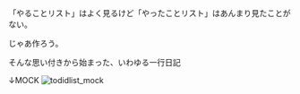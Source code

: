 
「やることリスト」はよく見るけど「やったことリスト」はあんまり見たことがない。

じゃあ作ろう。

そんな思い付きから始まった、いわゆる一行日記

↓MOCK
![todidlist_mock](https://user-images.githubusercontent.com/13359636/35805777-7a7ee332-0ac0-11e8-9a5f-b7e0bcffba38.png)
